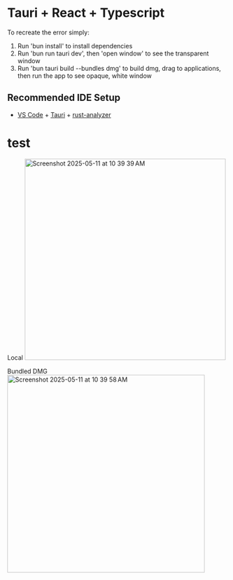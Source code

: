 # Tauri + React + Typescript

To recreate the error simply:
1. Run 'bun install' to install dependencies
2. Run 'bun run tauri dev', then 'open window' to see the transparent window
3. Run 'bun tauri build --bundles dmg' to build dmg, drag to applications, then run the app to see opaque, white window
## Recommended IDE Setup

- [VS Code](https://code.visualstudio.com/) + [Tauri](https://marketplace.visualstudio.com/items?itemName=tauri-apps.tauri-vscode) + [rust-analyzer](https://marketplace.visualstudio.com/items?itemName=rust-lang.rust-analyzer)
# test

Local
<img width="459" alt="Screenshot 2025-05-11 at 10 39 39 AM" src="https://github.com/user-attachments/assets/ea12c021-ae47-4677-9d6a-1541d757032b" />

Bundled DMG
<img width="451" alt="Screenshot 2025-05-11 at 10 39 58 AM" src="https://github.com/user-attachments/assets/d839e277-ec4b-4d8a-9b12-b5d67ba645d1" />

